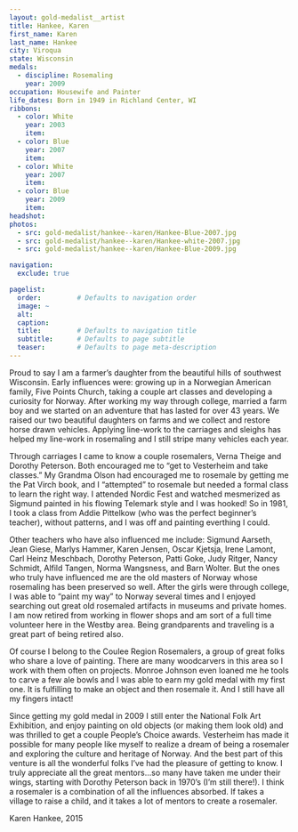 ```yaml
---
layout: gold-medalist__artist
title: Hankee, Karen
first_name: Karen
last_name: Hankee
city: Viroqua
state: Wisconsin
medals: 
  - discipline: Rosemaling
    year: 2009
occupation: Housewife and Painter
life_dates: Born in 1949 in Richland Center, WI
ribbons:
  - color: White 
    year: 2003
    item:
  - color: Blue
    year: 2007
    item:
  - color: White 
    year: 2007
    item:
  - color: Blue
    year: 2009
    item:
headshot:
photos:
  - src: gold-medalist/hankee--karen/Hankee-Blue-2007.jpg
  - src: gold-medalist/hankee--karen/Hankee-white-2007.jpg
  - src: gold-medalist/hankee--karen/Hankee-Blue-2009.jpg

navigation:
  exclude: true

pagelist:
  order:         # Defaults to navigation order  
  image: ~
  alt:
  caption:
  title:         # Defaults to navigation title
  subtitle:      # Defaults to page subtitle
  teaser:        # Defaults to page meta-description  
---
```


Proud to say I am a farmer’s daughter from the beautiful hills of southwest Wisconsin. Early influences were: growing up in a Norwegian American family, Five Points Church, taking a couple art classes and developing a curiosity for Norway. After working my way through college, married a farm boy and we started on an adventure that has lasted for over 43 years. We raised our two beautiful daughters on farms and we collect and restore horse drawn vehicles. Applying line-work to the carriages and sleighs has helped my line-work in rosemaling and I still stripe many vehicles each year. 

Through carriages I came to know a couple rosemalers, Verna Theige and Dorothy Peterson. Both encouraged me to “get to Vesterheim and take classes.” My Grandma Olson had encouraged me to rosemale by getting me the Pat Virch book, and I “attempted” to rosemale but needed a formal class to learn the right way. I attended Nordic Fest and watched mesmerized as Sigmund painted in his flowing Telemark style and I was hooked! So in 1981, I took a class from Addie Pittelkow (who was the perfect beginner’s teacher), without patterns, and I was off and painting everthing I could. 

Other teachers who have also influenced me include: Sigmund Aarseth, Jean Giese, Marlys Hammer, Karen Jensen, Oscar Kjetsja, Irene Lamont, Carl Heinz Meschbach, Dorothy Peterson, Patti Goke, Judy Ritger, Nancy Schmidt, Alfild Tangen, Norma Wangsness, and Barn Wolter. But the ones who truly have influenced me are the old masters of Norway whose rosemaling has been preserved so well. 
After the girls were through college, I was able to “paint my way” to Norway several times and I enjoyed searching out great old rosemaled artifacts in museums and private homes. I am now retired from working in flower shops and am sort of a full time volunteer here in the Westby area. Being grandparents and traveling is a great part of being retired also. 

Of course I belong to the Coulee Region Rosemalers, a group of great folks who share a love of painting. There are many woodcarvers in this area so I work with them often on projects. Monroe Johnson even loaned me he tools to carve a few ale bowls and I was able to earn my gold medal with my first one. It is fulfilling to make an object and then rosemale it. And I still have all my fingers intact! 

Since getting my gold medal in 2009 I still enter the National Folk Art Exhibition, and enjoy painting on old objects (or making them look old) and was thrilled to get a couple People’s Choice awards. Vesterheim has made it possible for many people like myself to realize a dream of being a rosemaler and exploring the culture and heritage of Norway. And the best part of this venture is all the wonderful folks I’ve had the pleasure of getting to know.
I truly appreciate all the great mentors…so many have taken me under their wings, starting with Dorothy Peterson back in 1970’s (I’m still there!). I think a rosemaler is a combination of all the influences absorbed. If takes a village to raise a child, and it takes a lot of mentors to create a rosemaler. 

Karen Hankee, 2015